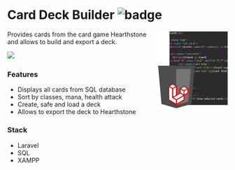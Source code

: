 # Card Deck Builder ![badge]

<img src="x_github/dbuilder.png" align="right"
     title="imgage slider" width="163" height="178">

Provides cards from the card game Hearthstone and allows to build and export a deck.

[badge]: https://img.shields.io/badge/status-stable-green.svg
![](x_github/preview.gif)

### Features

- Displays all cards from SQL database
- Sort by classes, mana, health attack
- Create, safe and load a deck
- Allows to export the deck to Hearthstone

### Stack
- Laravel
- SQL
- XAMPP

